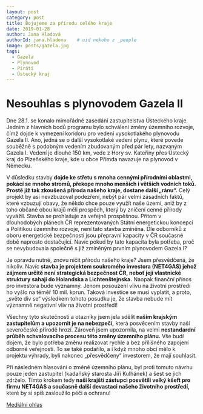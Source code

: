 ```yaml
---
layout: post
category: post
title: Bojujeme za přírodu celého kraje  
date: 2019-01-28
author: Jana Hladová
authorId: jana.hladova    # uid nekoho z _people
image: posts/gazela.jpg
tags:
  - Gazela
  - Plynovod
  - Piráti
  - Ústecký kraj
---
```


# Nesouhlas s plynovodem Gazela II 

Dne 28.1. se konalo mimořádné zasedání zastupitelstva Ústeckého kraje. 
Jedním z hlavních bodů programu bylo schválení změny územního rozvoje, čímž dojde k vymezení koridoru pro vedení vysokotlakého plynovodu Gazela II. Ano, jedná se o další vysokotlaké vedení plynu, které povede souběžně s podobným vedením zbudovaným před pár lety, nazvaným Gazela I. Vedení je dlouhé 150 km, vede z Hory sv. Kateřiny přes Ústecký kraj do Plzeňského kraje, kde u obce Přimda navazuje na plynovod v Německu.

V důsledku stavby **dojde ke střetu s mnoha cennými přírodními oblastmi, pokácí se mnoho stromů, překope mnoho menších i větších vodních toků. Prostě již tak zkoušená příroda našeho kraje, dostane další „ránu“.** Celý projekt by asi nevzbuzoval podezření, nebýt pár velmi zásadních faktů, které vzbuzují obavy, že někdo chce pouze využít naše území, aniž by z toho občané obou krajů měli prospěch, který by zničení cenné přírody vyvážil. 
Stavba se prohlašuje za veřejně prospěšnou. Přitom v dlouhodobých plánech ČR reprezentovaných Státní energetickou koncepcí a Politikou územního rozvoje, není tato stavba zmíněna. Dle odborníků z oboru energetické bezpečnosti jsou přepravní kapacity v ČR současné době naprosto dostačující. Navíc pokud by tato kapacita byla potřeba, proč se nevybudovala společně s již zmíněným prvním plynovodem Gazela I? 

Je opravdu nutné, znovu ničit přírodu našeho kraje? Jsem přesvědčená, že nikoliv. Navíc **stavba je projektem soukromého investora (NET4GAS) jehož zájmem určitě není strategická bezpečnost ČR, neboť její vlastnické struktury sahají do Holandska a Lichtenštejnska.**
Naopak finanční přínos pro investora bude významný. Jenom posouzení vlivu na životní prostředí ho vyšlo na téměř 10 mil. korun. Taková investice se musí vyplatit, a proto, „světe div se“ výsledkem tohoto posudku je, že stavba nebude mít významně negativní vliv na životní prostředí! 

Všechny tyto skutečnosti a otazníky jsem jela sdělit **našim krajským zastupitelům a upozornit je na nebezpečí,** která posvěcením stavby naší severočeské přírodě hrozí. Zároveň jsem upozornila, na velmi **nestandardní průběh schvalovacího procesu této změny územního plánu.** Vše budí dojem, že bylo potřeba změnu realizovat rychle a bez přílišného zapojení odborné veřejnosti. To se také podařilo, a i když mnoho obcí mělo k projektu výhrady, byli nakonec „přesvědčeny“ investorem, že mají souhlasit. 

Při následném hlasování o změně územního plánu, byl proti tomuto návrhu pouze jeden zastupitel (kadaňský starosta Jíří Kulhánek) a šest se jich zdrželo. Tímto krokem tedy **naši krajští zástupci posvětili velký kšeft pro firmu NET4GAS a současně další devastaci našeho životního prostředí,** které by si spíš zasloužilo péči a ochranu!   

[Mediální ohlas](https://sever.rozhlas.cz/pres-ustecky-kraj-ma-vest-dalsi-plynovod-7750053?fbclid=IwAR1lJiVie3K_MybLeRLm-HuJhSIg6FVbjtzT2w8A06wAqznhQmSZIp00C18)

